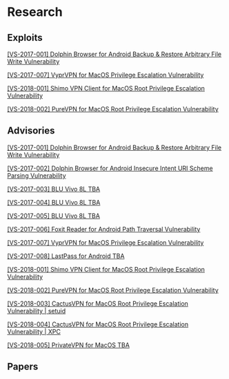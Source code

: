 # Research
## Exploits
[ [VS-2017-001] Dolphin Browser for Android Backup & Restore Arbitrary File Write Vulnerability  ](https://github.com/VerSprite/research/blob/master/exploits/VS-2017-001/README.md)

[ [VS-2017-007] VyprVPN for MacOS Privilege Escalation Vulnerability ](https://github.com/VerSprite/research/blob/master/exploits/VS-2017-007/README.md)

[ [VS-2018-001] Shimo VPN Client for MacOS Root Privilege Escalation Vulnerability ](https://github.com/VerSprite/research/blob/master/exploits/VS-2018-001/README.md)

[ [VS-2018-002] PureVPN for MacOS Root Privilege Escalation Vulnerability ](https://github.com/VerSprite/research/blob/master/exploits/VS-2018-002/README.md)

## Advisories 
[ [VS-2017-001]  Dolphin Browser for Android Backup & Restore Arbitrary File Write Vulnerability ](https://github.com/VerSprite/research/blob/master/advisories/VS-2017-001.md)

[ [VS-2017-002] Dolphin Browser for Android Insecure Intent URI Scheme Parsing Vulnerability](https://github.com/VerSprite/research/blob/master/advisories/VS-2017-002.md)

[ [VS-2017-003] BLU Vivo 8L TBA ](https://github.com/VerSprite/research/blob/master/advisories/VS-2017-003.md)

[ [VS-2017-004] BLU Vivo 8L TBA ](https://github.com/VerSprite/research/blob/master/advisories/VS-2017-004.md)

[ [VS-2017-005] BLU Vivo 8L TBA ](https://github.com/VerSprite/research/blob/master/advisories/VS-2017-005.md)

[ [VS-2017-006] Foxit Reader for Android Path Traversal Vulnerability ](https://github.com/VerSprite/research/blob/master/advisories/VS-2017-006.md)

[ [VS-2017-007] VyprVPN for MacOS Privilege Escalation Vulnerability ](https://github.com/VerSprite/research/blob/master/advisories/VS-2017-007.md)

[ [VS-2017-008] LastPass for Android TBA ](https://github.com/VerSprite/research/blob/master/advisories/VS-2017-008.md)

[ [VS-2018-001] Shimo VPN Client for MacOS Root Privilege Escalation Vulnerability ](https://github.com/VerSprite/research/blob/master/advisories/VS-2018-001.md)

[ [VS-2018-002] PureVPN for MacOS Root Privilege Escalation Vulnerability  ](https://github.com/VerSprite/research/blob/master/advisories/VS-2018-002.md)

[ [VS-2018-003] CactusVPN for MacOS Root Privilege Escalation Vulnerability | setuid ](https://github.com/VerSprite/research/blob/master/advisories/VS-2018-003.md)

[ [VS-2018-004] CactusVPN for MacOS Root Privilege Escalation Vulnerability | XPC ](https://github.com/VerSprite/research/blob/master/advisories/VS-2018-004.md)

[ [VS-2018-005] PrivateVPN for MacOS TBA ](#)

## Papers
